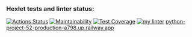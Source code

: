 ### Hexlet tests and linter status:
[![Actions Status](https://github.com/notsoyoungg/python-project-52/workflows/hexlet-check/badge.svg)](https://github.com/notsoyoungg/python-project-52/actions)
[![Maintainability](https://api.codeclimate.com/v1/badges/569437f8be5883c2fbbf/maintainability)](https://codeclimate.com/github/notsoyoungg/python-project-52/maintainability)
[![Test Coverage](https://api.codeclimate.com/v1/badges/569437f8be5883c2fbbf/test_coverage)](https://codeclimate.com/github/notsoyoungg/python-project-52/test_coverage)
[![my linter](https://github.com/notsoyoungg/python-project-52/actions/workflows/linter.yml/badge.svg)](https://github.com/notsoyoungg/python-project-52/actions/workflows/linter.yml)
[python-project-52-production-a798.up.railway.app](http://python-project-52-production-a798.up.railway.app)